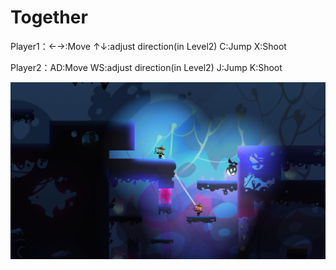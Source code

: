 # Together

Player1：←→:Move ↑↓:adjust direction(in Level2)	C:Jump X:Shoot

Player2：AD:Move WS:adjust direction(in Level2)	J:Jump K:Shoot

![](Level1.png)